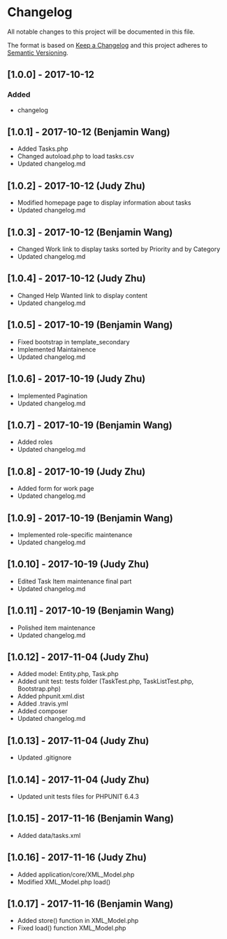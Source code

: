 # Changelog
All notable changes to this project will be documented in this file.

The format is based on [Keep a Changelog](http://keepachangelog.com/en/1.0.0/)
and this project adheres to [Semantic Versioning](http://semver.org/spec/v2.0.0.html).


## [1.0.0] - 2017-10-12
### Added
- changelog

## [1.0.1] - 2017-10-12 (Benjamin Wang)

- Added Tasks.php
- Changed autoload.php to load tasks.csv
- Updated changelog.md

## [1.0.2] - 2017-10-12 (Judy Zhu)

- Modified homepage page to display information about tasks
- Updated changelog.md

## [1.0.3] - 2017-10-12 (Benjamin Wang)

- Changed Work link to display tasks sorted by Priority and by Category
- Updated changelog.md

## [1.0.4] - 2017-10-12 (Judy Zhu)

- Changed Help Wanted link to display content
- Updated changelog.md

## [1.0.5] - 2017-10-19 (Benjamin Wang)

- Fixed bootstrap in template_secondary
- Implemented Maintainence
- Updated changelog.md

## [1.0.6] - 2017-10-19 (Judy Zhu)

- Implemented Pagination
- Updated changelog.md

## [1.0.7] - 2017-10-19 (Benjamin Wang)

- Added roles
- Updated changelog.md

## [1.0.8] - 2017-10-19 (Judy Zhu)

- Added form for work page
- Updated changelog.md

## [1.0.9] - 2017-10-19 (Benjamin Wang)

- Implemented role-specific maintenance
- Updated changelog.md

## [1.0.10] - 2017-10-19 (Judy Zhu)

- Edited Task Item maintenance final part
- Updated changelog.md

## [1.0.11] - 2017-10-19 (Benjamin Wang)

- Polished item maintenance
- Updated changelog.md

## [1.0.12] - 2017-11-04 (Judy Zhu)

- Added model: Entity.php, Task.php 
- Added unit test: tests folder (TaskTest.php, TaskListTest.php, Bootstrap.php)
- Added phpunit.xml.dist
- Added .travis.yml
- Added composer
- Updated changelog.md

## [1.0.13] - 2017-11-04 (Judy Zhu)

- Updated .gitignore 

## [1.0.14] - 2017-11-04 (Judy Zhu)

- Updated unit tests files for PHPUNIT 6.4.3 

## [1.0.15] - 2017-11-16 (Benjamin Wang)

- Added data/tasks.xml

## [1.0.16] - 2017-11-16 (Judy Zhu)

- Added application/core/XML_Model.php
- Modified XML_Model.php load()

## [1.0.17] - 2017-11-16 (Benjamin Wang)

- Added store() function in XML_Model.php
- Fixed load() function XML_Model.php 